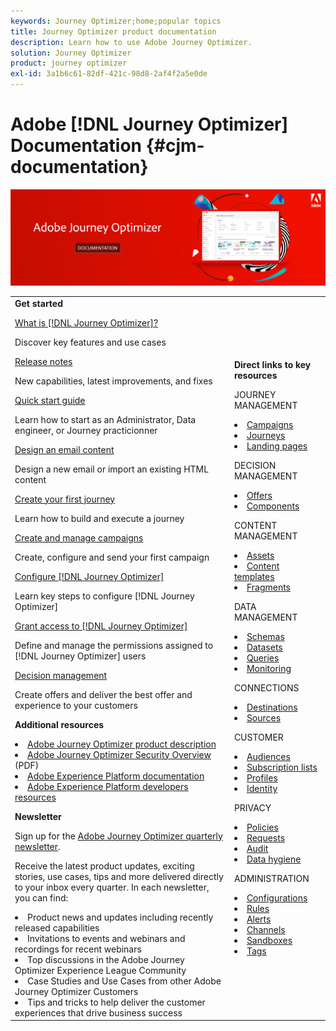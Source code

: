 ```yaml
---
keywords: Journey Optimizer;home;popular topics
title: Journey Optimizer product documentation
description: Learn how to use Adobe Journey Optimizer.
solution: Journey Optimizer
product: journey optimizer
exl-id: 3a1b6c61-82df-421c-98d8-2af4f2a5e0de
---
```

# Adobe [!DNL Journey Optimizer] Documentation {#cjm-documentation}

![](using/assets/do-not-localize/banner-cjm.jpg) 

<table style="table-layout:fixed">
<tr style="border: 0;">
  <td>
    <div><strong>Get started</strong>
    </div>
    <p>
    <em></em>
    <p>
    <div>
      <a href="using/start/get-started.md">What is [!DNL Journey Optimizer]?</a>
    </div>
    <p>Discover key features and use cases
    <p>
    <div>
      <a href="using/rn/release-notes.md">Release notes</a>
    </div>
    <p>New capabilities, latest improvements, and fixes</p>
   <p>
    <div>
      <a href="using/start/quick-start.md">Quick start guide</a>
    </div>
    <p>Learn how to start as an Administrator, Data engineer, or Journey practicionner</p>
    <p>
    <p>
    <div>
      <a href="using/email/get-started-email-design.md">Design an email content</a>
    </div>
    <p>Design a new email or import an existing HTML content</p>
    <p>
    <div>
    <a href="using/building-journeys/journey-gs.md">Create your first journey</a>
    </div>
    <p>Learn how to build and execute a journey
    <p>
     <div>
      <a href="using/campaigns/create-campaign.md">Create and manage campaigns</a>
    </div>
    <p>Create, configure and send your first campaign</p>
    <p>
    <div>
    <div>
    <a href="using/configuration/get-started-configuration.md">Configure [!DNL Journey Optimizer]</a>
    </div>
    <p>Learn key steps to configure [!DNL Journey Optimizer]</p>
    <p>
    <div>
    <a href="using/administration/permissions-overview.md">Grant access to [!DNL Journey Optimizer]</a>
    </div>
    <p>Define and manage the permissions assigned to [!DNL Journey Optimizer] users</p>
    <p>
    <div>
    <a href="using/offers/get-started/starting-offer-decisioning.md">Decision management</a>
    </div>
    <p>Create offers and deliver the best offer and experience to your customers</p>
    <p>
    <p>
    <div><strong>Additional resources</strong>
    </div>
    <p>
    <p>
    <div>
    <li>
      <a href="https://helpx.adobe.com/legal/product-descriptions/adobe-journey-optimizer.html" target="_blank">Adobe Journey Optimizer product description</a>
    </li>
    </div>
    <div>
    <li>
      <a href="https://www.adobe.com/content/dam/cc/en/security/pdfs/AJO_SecurityOverview.pdf" target="_blank">Adobe Journey Optimizer Security Overview</a> (PDF)
    </li>
    </div>
    <div>
    <li>
      <a href="https://experienceleague.adobe.com/docs/experience-platform/landing/home.html" target="_blank">Adobe Experience Platform documentation</a>
    </li>
    </div>
    <div>
      <li>
      <a href="https://www.adobe.com/experience-platform/documentation-and-developer-resources.html" target="_blank">Adobe Experience Platform developers resources</a>
    </li>
    </div>
    <p>
    </p>
    <p>
    </p>
    <div>
    </div>
    <div><strong>Newsletter</strong>
    </div>
    <p>
    <p>
    <div>
    <p>Sign up for the <a href="https://www.adobe.com/subscription/Adobe_Journey_Optimizer_NL.html" target="_blank">Adobe Journey Optimizer quarterly newsletter</a>.</p>
    <p>Receive the latest product updates, exciting stories, use cases, tips and more delivered directly to your inbox every quarter. In each newsletter, you can find:</p>
    <li>Product news and updates including recently released capabilities</li>
    <li>Invitations to events and webinars and recordings for recent webinars</li>
    <li>Top discussions in the Adobe Journey Optimizer Experience League Community </li>
    <li>Case Studies and Use Cases from other Adobe Journey Optimizer Customers</li>
    <li>Tips and tricks to help deliver the customer experiences that drive business success</li>
  </td>
   <td>
   <div><strong>Direct links to key resources</strong>
    </div>
    <p>
    <em></em>
    <p>
    <p>JOURNEY MANAGEMENT</p>
    <li>
      <a href="using/campaigns/get-started-with-campaigns.md">Campaigns</a>
    </li>
        <li>
      <a href="using/building-journeys/journey-gs.md">Journeys</a>
    </li>
    <li>
      <a href="using/landing-pages/get-started-lp.md">Landing pages</a>
    </li>
    <p>
    <p>DECISION MANAGEMENT</p>
    <li>
      <a href="using/offers/get-started/starting-offer-decisioning.md">Offers</a>
    </li>
     <li>
      <a href="using/offers/offer-library/key-steps.md">Components</a>
    </li>
    <p>
    <p>CONTENT MANAGEMENT</p>
    <li>
      <a href="using/content-management/assets-essentials.md">Assets</a>
    </li>
    <li>
      <a href="using/content-management/content-templates.md">Content templates</a>
    </li>
      <li>
      <a href="using/content-management/fragments.md">Fragments</a>
    </li>
    <p>
    <p>DATA MANAGEMENT</p>
    <li>
      <a href="using/data/get-started-schemas.md">Schemas</a>
    </li>
     <li>
      <a href="using/data/get-started-datasets.md">Datasets</a>
    </li>
        <li>
      <a href="using/data/get-started-queries.md">Queries</a>
    </li>
     <li>
      <a href="https://experienceleague.adobe.com/docs/experience-platform/ingestion/quality/monitor-data-ingestion.html" target="_blank">Monitoring</a>
    </li>
    <p>
    <p>CONNECTIONS</p>
      <li>
      <a href="using/data/export-datasets.md">Destinations</a>
    </li>
    <li>
      <a href="using/start/get-started-sources.md">Sources</a>
    </li>
    <p>
    <p>CUSTOMER</p>
    <li>
      <a href="using/audience/about-audiences.md">Audiences</a>
    </li>
    </li>
    <li>
      <a href="using/landing-pages/subscription-list.md">Subscription lists</a>
    </li>     
    <li>
      <a href="using/audience/get-started-profiles.md">Profiles</a>
    </li>
    <li>
      <a href="using/audience/get-started-identity.md">Identity</a>
    </li>
    <p>
    <p>PRIVACY</p>
    <li>
      <a href="using/action/action-privacy.md">Policies</a>
    </li>
    <li>
      <a href="using/privacy/requests.md">Requests</a>
    </li>
        <li>
      <a href="using/privacy/audit-logs.md"target="_blank">Audit</a>
    </li>
        <li>
      <a href="using/privacy/data-hygiene.md"target="_blank">Data hygiene</a>
    </li>
    <p>
    <p>ADMINISTRATION</p>
    <li>
      <a href="using/configuration/about-data-sources-events-actions.md">Configurations</a>
    </li>
    <li>
      <a href="using/configuration/frequency-rules.md">Rules</a>
    </li>
        <li>
      <a href="using/reports/alerts.md">Alerts</a>
    </li>
    <li>
      <a href="using/configuration/get-started-configuration.md">Channels</a>
    </li>
     <li>
      <a href="using/administration/sandboxes.md">Sandboxes</a>
    </li>
     <li>
      <a href="using/start/search-filter-categorize.md#work-with-unified-tags">Tags</a>
    </li>
  </td>
</tr>
</table>
